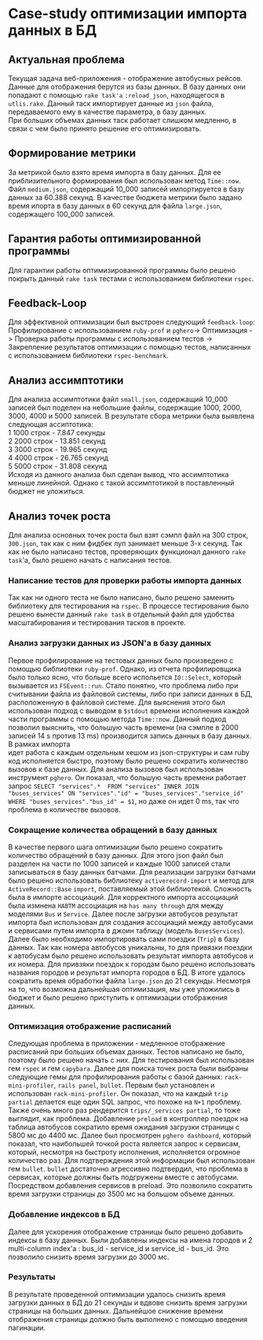 # Case-study оптимизации импорта данных в БД

## Актуальная проблема
Текущая задача веб-приложения - отображение автобусных рейсов. Данные для отображения берутся из
базы данных. В базу данных они попадают с помощью `rake task'a` `:reload_json`, находящегося в
`utlis.rake`. Данный таск импортирует данные из `json` файла, передаваемого ему в качестве 
параметра, в базу данных.  
При больших объемах данных таск работает слишком медленно, в связи с чем было принято решение его
оптимизировать.

## Формирование метрики
За метрикой было взято время импорта в базу данных. Для ее приблизительного формирования был 
использован метод `Time::now`. Файл `medium.json`, содержащий 10_000 записей импортируется в базу
данных за 60.388 секунд. В качестве бюджета метрики было задано время ипорта в базу данных в 60
секунд для файла `large.json`, содержащего 100_000 записей.

## Гарантия работы оптимизированной программы
Для гарантии работы оптимизированной программы было решено покрыть данный `rake task` тестами с
использованием библиотеки `rspec`.

## Feedback-Loop
Для эффективной оптимизации был выстроен следующий `feedback-loop`: Профилирование с использованием
`ruby-prof` и `pghero`-> Оптимизация -> Проверка работы программы с использованием тестов -> 
Закрепление результатов оптимизации с помощью тестов, написанных с использованием библиотеки 
`rspec-benchmark`.

## Анализ ассимптотики
Для анализа ассимптотики файл `small.json`, содержащий 10_000 записей был поделен на небольшие
файлы, содержащие 1000, 2000, 3000, 4000 и 5000 записей. В результате сбора метрики была выявлена 
следующая ассиптотика:  
1 1000 строк - 7.847 секунды  
2 2000 строк - 13.851 секунд  
3 3000 строк - 19.965 секунд  
4 4000 строк - 26.765 секунд  
5 5000 строк - 31.808 секунд  
Исходя из данного анализа был сделан вывод, что ассимптотика меньше линейной. Однако с такой 
ассимптотикой в поставленный бюджет не уложиться.

## Анализ точек роста
Для анализа основных точек роста был взят сэмпл файл на 300 строк, `300.json`, так как с ним фидбек 
луп занимает меньше 3-х секунд. Так как не было написано тестов, проверяющих функционал данного 
`rake task`'a, было решено начать с написания тестов.

### Написание тестов для проверки работы импорта данных
Так как ни одного теста не было написано, было решено заменить библиотеку для тестирования на
`rspec`. В процессе тестирования было решено вынести данный `rake task` в отдельный файл для
удобства масштабирования и тестирования тасков в проекте.

### Анализ загрузки данных из JSON'a в базу данных
Первое профилирование на тестовых данных было произведено с помощью библиотеки `ruby-prof`. Однако,
из отчета профилировщика было только ясно, что больше всего испольется `IO::Select`, который
вызывается из `FSEvent::run`. Стало понятно, что проблема либо при считывании файла из файловой 
системы, либо при записи данных в БД, расположенную в файловой системе. Для выяснения этого был
использован подход с выводом в `$stdout` времени исполнения каждой части программы с помощью метода
`Time::now`. Данный подход позволил выяснить, что большую часть времени (на сэмпле в 2000 записей
14 s против 13 ms) производится запись данных в базу данных. В рамках импорта  
идет работа с каждым отдельным хешом из json-структуры и сам ruby код исполняется быстро, поэтому
было решено сократить количество вызовов к базе данных. Для анализа вызовов был использован 
инструмент `pghero`. Он показал, что большую часть времени работает запрос `SELECT "services".* 
FROM "services" INNER JOIN "buses_services" ON "services"."id" = "buses_services"."service_id" 
WHERE "buses_services"."bus_id" = $1`, но даже он идет 0 ms, так что проблема в количестве вызовов.

### Сокращение количества обращений в базу данных
В качестве первого шага оптимизации было решено сократить количество обращений в базу данных. Для
этого json файл был разделен на части по 1000 записей и каждые 1000 записей стали записываться в
базу данных батчами. Для реализации загрузки батчами было решено использовать библиотеку 
`activerecord-import` и метод для `ActiveRecord::Base` `import`, поставляемый этой 
библиотекой. Сложность была в импорте ассоциаций. Для корректного импорта ассоциаций была измнена
`HABTM` ассоциация на `has many through` для между моделями `Bus` и `Service`. Далее после загрузки
автобусов результат импорта был использован для создания ассоциаций между автобусами и сервисами
путем импорта в джоин таблицу (модель `BusesServices`).  
Далее было необходимо импортировать сами поездки (`Trip`) в базу данных. Так как номера автобусов
уникальны, то для привязки поездки к автобусам было решено использовать результат импорта автобусов
и их номера. Для привзяки поездок к городам было решено использовать названия городов и результат
импорта городов в БД. В итоге удалось сократить время обработки файла `large.json` до 21 секунды.
Несмотря на то, что возможна дальнейшая оптимизация, мы уже уложились в бюджет и было решено 
приступить к оптимизации отображения данных.

### Оптимизация отображение расписаний
Следующая проблема в приложении - медленное отображение расписаний при больших объемах данных. 
Тестов написано не было, поэтому было решено начать с них. Для тестирования был использован гем
`rspec` и гем `capybara`. Далее для поиска точек роста были выбраны следующие гемы для 
профилирования работы с базой данных: `rack-mini-profiler`, `rails panel`, `bullet`. Первым был 
установлен и использован `rack-mini-profiler`. Он показал, что на каждый `trip partial` делается
еще один SQL запрос, что похоже на `N+1` проблему. Также очень много раз рендерится 
`trips/_services partial`, то тоже выглядит, как проблема. Добавление `preload` в контроллер 
поездок на таблица автобусов сократило время ожидания загрузки страницы с 5800 мс до 4400 мс. Далее
был просмотрен `pghero dashboard`, который показал, что наибольшей точкой роста является запрос 
к сервисам, который, несмотря на быстроту исполнения, исполняется огромное количество раз. Для
подтверждения этой информации был использован гем `bullet`. `bullet` достаточно агрессивно 
подтвердил, что проблема в сервисах, которые должны быть подгружены вместе с автобусами. 
Посредством добавления сервисов в preload. Это позволило сократить время загрузки страницы до 
3500 мс на большом объеме данных.

### Добавление индексов в БД
Далее для ускорения отображение страницы было решено добавить индексы в базу данных. Были добавлены
индексы на имена городов и 2 multi-column index'a : bus_id - service_id и service_id - bus_id. Это
позволило снизить время загрузки до 3000 мс.

### Результаты
В результате проведенной оптимизации удалось снизить время загрузки данных в БД до 21 секунды и 
вдвове снизить время загрузки страницы на больших данных. Дальнейшое снижение времени отображения
страницы должно быть выполнено с помощью введения пагинации. 